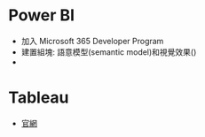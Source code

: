 # Power BI

- 加入 Microsoft 365 Developer Program
- 建置組塊: 語意模型(semantic model)和視覺效果()
- 

# Tableau

- [官網](https://www.tableau.com/zh-tw)
